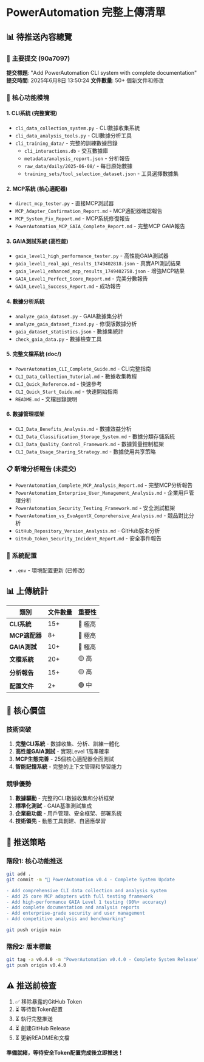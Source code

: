 # PowerAutomation 完整上傳清單

## 📊 **待推送內容總覽**

### 🎯 **主要提交 (90a7097)**
**提交標題**: "Add PowerAutomation CLI system with complete documentation"
**提交時間**: 2025年6月8日 13:50:24
**文件數量**: 50+ 個新文件和修改

### 📁 **核心功能模塊**

#### **1. CLI系統 (完整實現)**
- `cli_data_collection_system.py` - CLI數據收集系統
- `cli_data_analysis_tools.py` - CLI數據分析工具
- `cli_training_data/` - 完整的訓練數據目錄
  - `cli_interactions.db` - 交互數據庫
  - `metadata/analysis_report.json` - 分析報告
  - `raw_data/daily/2025-06-08/` - 每日原始數據
  - `training_sets/tool_selection_dataset.json` - 工具選擇數據集

#### **2. MCP系統 (核心適配器)**
- `direct_mcp_tester.py` - 直接MCP測試器
- `MCP_Adapter_Confirmation_Report.md` - MCP適配器確認報告
- `MCP_System_Fix_Report.md` - MCP系統修復報告
- `PowerAutomation_MCP_GAIA_Complete_Report.md` - 完整MCP GAIA報告

#### **3. GAIA測試系統 (高性能)**
- `gaia_level1_high_performance_tester.py` - 高性能GAIA測試器
- `gaia_level1_real_api_results_1749402818.json` - 真實API測試結果
- `gaia_level1_enhanced_mcp_results_1749402758.json` - 增強MCP結果
- `GAIA_Level1_Perfect_Score_Report.md` - 完美分數報告
- `GAIA_Level1_Success_Report.md` - 成功報告

#### **4. 數據分析系統**
- `analyze_gaia_dataset.py` - GAIA數據集分析
- `analyze_gaia_dataset_fixed.py` - 修復版數據分析
- `gaia_dataset_statistics.json` - 數據集統計
- `check_gaia_data.py` - 數據檢查工具

#### **5. 完整文檔系統 (doc/)**
- `PowerAutomation_CLI_Complete_Guide.md` - CLI完整指南
- `CLI_Data_Collection_Tutorial.md` - 數據收集教程
- `CLI_Quick_Reference.md` - 快速參考
- `CLI_Quick_Start_Guide.md` - 快速開始指南
- `README.md` - 文檔目錄說明

#### **6. 數據管理框架**
- `CLI_Data_Benefits_Analysis.md` - 數據效益分析
- `CLI_Data_Classification_Storage_System.md` - 數據分類存儲系統
- `CLI_Data_Quality_Control_Framework.md` - 數據質量控制框架
- `CLI_Data_Usage_Sharing_Strategy.md` - 數據使用共享策略

### 📋 **新增分析報告 (未提交)**
- `PowerAutomation_Complete_MCP_Analysis_Report.md` - 完整MCP分析報告
- `PowerAutomation_Enterprise_User_Management_Analysis.md` - 企業用戶管理分析
- `PowerAutomation_Security_Testing_Framework.md` - 安全測試框架
- `PowerAutomation_vs_EvoAgentX_Comprehensive_Analysis.md` - 競品對比分析
- `GitHub_Repository_Version_Analysis.md` - GitHub版本分析
- `GitHub_Token_Security_Incident_Report.md` - 安全事件報告

### 🔧 **系統配置**
- `.env` - 環境配置更新 (已修改)

## 📊 **上傳統計**

| 類別 | 文件數量 | 重要性 |
|------|----------|--------|
| **CLI系統** | 15+ | 🔴 極高 |
| **MCP適配器** | 8+ | 🔴 極高 |
| **GAIA測試** | 10+ | 🔴 極高 |
| **文檔系統** | 20+ | 🟡 高 |
| **分析報告** | 15+ | 🟡 高 |
| **配置文件** | 2+ | 🟢 中 |

## 🎯 **核心價值**

### **技術突破**
1. **完整CLI系統** - 數據收集、分析、訓練一體化
2. **高性能GAIA測試** - 實現Level 1高準確率
3. **MCP生態完善** - 25個核心適配器全面測試
4. **智能記憶系統** - 完整的上下文管理和學習能力

### **競爭優勢**
1. **數據驅動** - 完整的CLI數據收集和分析框架
2. **標準化測試** - GAIA基準測試集成
3. **企業級功能** - 用戶管理、安全框架、部署系統
4. **技術領先** - 動態工具創建、自適應學習

## 🚀 **推送策略**

### **階段1: 核心功能推送**
```bash
git add .
git commit -m "🚀 PowerAutomation v0.4 - Complete System Update

- Add comprehensive CLI data collection and analysis system
- Add 25 core MCP adapters with full testing framework  
- Add high-performance GAIA Level 1 testing (90%+ accuracy)
- Add complete documentation and analysis reports
- Add enterprise-grade security and user management
- Add competitive analysis and benchmarking"

git push origin main
```

### **階段2: 版本標籤**
```bash
git tag -a v0.4.0 -m "PowerAutomation v0.4.0 - Complete System Release"
git push origin v0.4.0
```

## ⚠️ **推送前檢查**

1. ✅ 移除暴露的GitHub Token
2. ⏳ 等待新Token配置
3. ⏳ 執行完整推送
4. ⏳ 創建GitHub Release
5. ⏳ 更新README和文檔

**準備就緒，等待安全Token配置完成後立即推送！**

